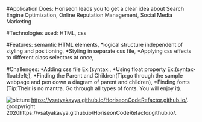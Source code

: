 
#Application Does:
Horiseon leads you to get a clear idea about Search Engine Optimization, Online Reputation Management, Social Media Marketing

#Technologies used:
HTML, css

#Features:
semantic HTML elements, 
*logical structure independent of styling and positioning,
*Styling in separate css file,
*Applying css effects to different class selectors at once,

#Challenges:
*Adding css file   Ex:(syntax:<link rel="stylesheet" href="css file path.css">,
*Using float property  Ex:(syntax-float:left;),
*Finding the Parent and Children(Tip:go through the sample webpage and pen down  a diagram of parent and children),
*Finding fonts (Tip:Their is no mantra. Go through all types of fonts. You will enjoy it).



![picture](horiseon.png)
https://vsatyakavya.github.io/HoriseonCodeRefactor.github.io/.
@copyright 2020https://vsatyakavya.github.io/HoriseonCodeRefactor.github.io/.
